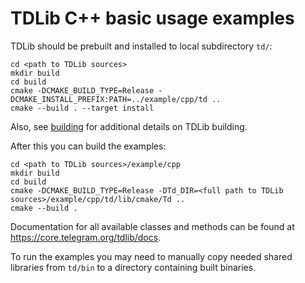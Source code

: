 # TDLib C++ basic usage examples

TDLib should be prebuilt and installed to local subdirectory `td/`:

```
cd <path to TDLib sources>
mkdir build
cd build
cmake -DCMAKE_BUILD_TYPE=Release -DCMAKE_INSTALL_PREFIX:PATH=../example/cpp/td ..
cmake --build . --target install
```

Also, see [building](https://github.com/tdlib/td#building) for additional details on TDLib building.

After this you can build the examples:

```
cd <path to TDLib sources>/example/cpp
mkdir build
cd build
cmake -DCMAKE_BUILD_TYPE=Release -DTd_DIR=<full path to TDLib sources>/example/cpp/td/lib/cmake/Td ..
cmake --build .
```

Documentation for all available classes and methods can be found at https://core.telegram.org/tdlib/docs.

To run the examples you may need to manually copy needed shared libraries from `td/bin` to a directory containing built
binaries.
